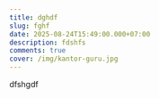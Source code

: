 ```yaml
---
title: dghdf
slug: fghf
date: 2025-08-24T15:49:00.000+07:00
description: fdshfs
comments: true
cover: /img/kantor-guru.jpg
---
```

dfshgdf
